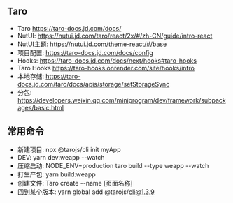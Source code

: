## Taro
- Taro https://taro-docs.jd.com/docs/
- NutUI: https://nutui.jd.com/taro/react/2x/#/zh-CN/guide/intro-react
- NutUI主题: https://nutui.jd.com/theme-react/#/base
- 项目配置: https://taro-docs.jd.com/docs/config
- Hooks: https://taro-docs.jd.com/docs/next/hooks#taro-hooks
- Taro Hooks https://taro-hooks.onrender.com/site/hooks/intro
- 本地存储: https://taro-docs.jd.com/taro/docs/apis/storage/setStorageSync
- 分包: https://developers.weixin.qq.com/miniprogram/dev/framework/subpackages/basic.html
## 常用命令
- 新建项目: npx @tarojs/cli init myApp
- DEV: yarn dev:weapp --watch
- 压缩启动: NODE_ENV=production taro build --type weapp --watch
- 打生产包: yarn build:weapp
- 创建文件: Taro create --name [页面名称]
- 回到某个版本: yarn global add @tarojs/cli@1.3.9
